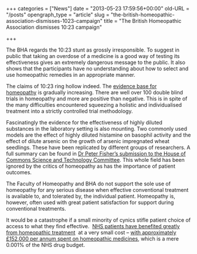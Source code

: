 +++
categories = ["News"]
date = "2013-05-23 17:59:56+00:00"
old-URL = "/posts"
opengraph_type = "article"
slug = "the-british-homeopathic-association-dismisses-1023-campaign"
title = "The British Homeopathic Association dismisses 10:23 campaign"

+++

The BHA regards the 10:23 stunt as grossly irresponsible. To suggest in public that taking an overdose of a medicine is a good way of testing its effectiveness gives an extremely dangerous message to the public. It also shows that the participants have no understanding about how to select and use homeopathic remedies in an appropriate manner.

The claims of 10:23 ring hollow indeed. The [evidence base for homeopathy](http://facultyofhomeopathy.org/wp-content/uploads/2016/03/2-page-evidence-summary-for-homeopathy.pdf) is gradually increasing. There are well over 100 double blind trials in homeopathy and more are positive than negative. This is in spite of the many difficulties encountered squeezing a holistic and individualised treatment into a strictly controlled trial methodology.

Fascinatingly the evidence for the effectiveness of highly diluted substances in the laboratory setting is also mounting. Two commonly used models are the effect of highly diluted histamine on basophil activity and the effect of dilute arsenic on the growth of arsenic impregnated wheat seedlings. These have been replicated by different groups of researchers. A full summary can be found in [Dr Peter Fisher’s submission to the House of Commons Science and Technology Committee](http://www.publications.parliament.uk/pa/cm200910/cmselect/cmsctech/memo/homeopathy/ucm2102.htm). This whole field has been ignored by the critics of homeopathy as has the importance of patient outcomes.

The Faculty of Homeopathy and BHA do not support the sole use of homeopathy for any serious disease when effective conventional treatment is available to, and tolerated by, the individual patient. Homeopathy is, however, often used with great patient satisfaction for support during conventional treatments.

It would be a catastrophe if a small minority of cynics stifle patient choice of access to what they find effective.  [NHS patients have benefited greatly from homeopathic treatment](http://facultyofhomeopathy.org/research/clinical-outcomes-studies/)  at a very small cost – [with approximately £152,000 per annum spent on homeopathic medicines](http://www.publications.parliament.uk/pa/cm200910/cmselect/cmsctech/uc45-ii/uc4502.htm), which is a mere 0.001% of the NHS drug budget.
